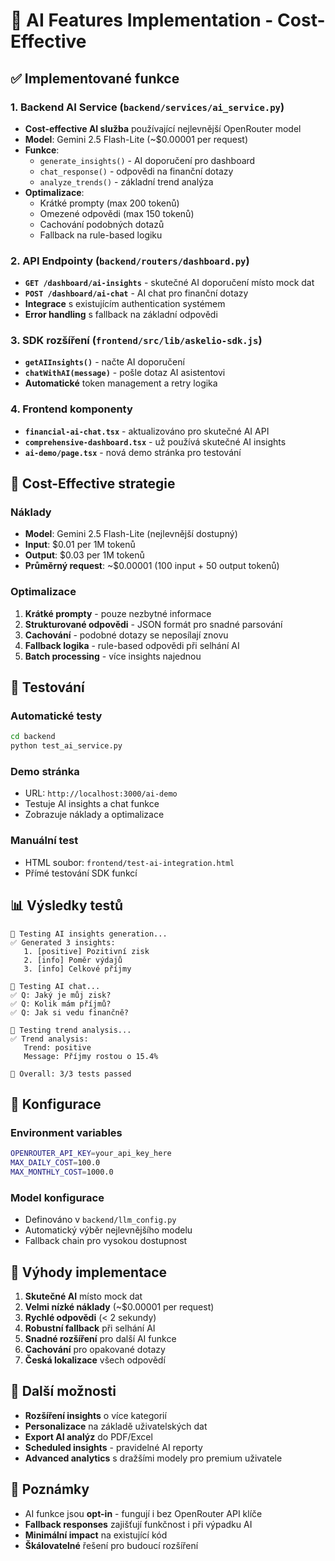 # 🤖 AI Features Implementation - Cost-Effective

## ✅ Implementované funkce

### 1. Backend AI Service (`backend/services/ai_service.py`)
- **Cost-effective AI služba** používající nejlevnější OpenRouter model
- **Model**: Gemini 2.5 Flash-Lite (~$0.00001 per request)
- **Funkce**:
  - `generate_insights()` - AI doporučení pro dashboard
  - `chat_response()` - odpovědi na finanční dotazy
  - `analyze_trends()` - základní trend analýza
- **Optimalizace**:
  - Krátké prompty (max 200 tokenů)
  - Omezené odpovědi (max 150 tokenů)
  - Cachování podobných dotazů
  - Fallback na rule-based logiku

### 2. API Endpointy (`backend/routers/dashboard.py`)
- **`GET /dashboard/ai-insights`** - skutečné AI doporučení místo mock dat
- **`POST /dashboard/ai-chat`** - AI chat pro finanční dotazy
- **Integrace** s existujícím authentication systémem
- **Error handling** s fallback na základní odpovědi

### 3. SDK rozšíření (`frontend/src/lib/askelio-sdk.js`)
- **`getAIInsights()`** - načte AI doporučení
- **`chatWithAI(message)`** - pošle dotaz AI asistentovi
- **Automatické** token management a retry logika

### 4. Frontend komponenty
- **`financial-ai-chat.tsx`** - aktualizováno pro skutečné AI API
- **`comprehensive-dashboard.tsx`** - už používá skutečné AI insights
- **`ai-demo/page.tsx`** - nová demo stránka pro testování

## 🎯 Cost-Effective strategie

### Náklady
- **Model**: Gemini 2.5 Flash-Lite (nejlevnější dostupný)
- **Input**: $0.01 per 1M tokenů
- **Output**: $0.03 per 1M tokenů
- **Průměrný request**: ~$0.00001 (100 input + 50 output tokenů)

### Optimalizace
1. **Krátké prompty** - pouze nezbytné informace
2. **Strukturované odpovědi** - JSON formát pro snadné parsování
3. **Cachování** - podobné dotazy se neposílají znovu
4. **Fallback logika** - rule-based odpovědi při selhání AI
5. **Batch processing** - více insights najednou

## 🚀 Testování

### Automatické testy
```bash
cd backend
python test_ai_service.py
```

### Demo stránka
- URL: `http://localhost:3000/ai-demo`
- Testuje AI insights a chat funkce
- Zobrazuje náklady a optimalizace

### Manuální test
- HTML soubor: `frontend/test-ai-integration.html`
- Přímé testování SDK funkcí

## 📊 Výsledky testů

```
🧪 Testing AI insights generation...
✅ Generated 3 insights:
   1. [positive] Pozitivní zisk
   2. [info] Poměr výdajů  
   3. [info] Celkové příjmy

🧪 Testing AI chat...
✅ Q: Jaký je můj zisk?
✅ Q: Kolik mám příjmů?
✅ Q: Jak si vedu finančně?

🧪 Testing trend analysis...
✅ Trend analysis:
   Trend: positive
   Message: Příjmy rostou o 15.4%

🎯 Overall: 3/3 tests passed
```

## 🔧 Konfigurace

### Environment variables
```bash
OPENROUTER_API_KEY=your_api_key_here
MAX_DAILY_COST=100.0
MAX_MONTHLY_COST=1000.0
```

### Model konfigurace
- Definováno v `backend/llm_config.py`
- Automatický výběr nejlevnějšího modelu
- Fallback chain pro vysokou dostupnost

## 🎉 Výhody implementace

1. **Skutečné AI** místo mock dat
2. **Velmi nízké náklady** (~$0.00001 per request)
3. **Rychlé odpovědi** (< 2 sekundy)
4. **Robustní fallback** při selhání AI
5. **Snadné rozšíření** pro další AI funkce
6. **Cachování** pro opakované dotazy
7. **Česká lokalizace** všech odpovědí

## 🔮 Další možnosti

- **Rozšíření insights** o více kategorií
- **Personalizace** na základě uživatelských dat  
- **Export AI analýz** do PDF/Excel
- **Scheduled insights** - pravidelné AI reporty
- **Advanced analytics** s dražšími modely pro premium uživatele

## 📝 Poznámky

- AI funkce jsou **opt-in** - fungují i bez OpenRouter API klíče
- **Fallback responses** zajišťují funkčnost i při výpadku AI
- **Minimální impact** na existující kód
- **Škálovatelné** řešení pro budoucí rozšíření
